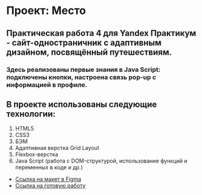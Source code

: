 # Проект: Место


## Практическая работа 4 для Yandex Практикум - сайт-одностраничник с адаптивным дизайном, посвящённый путешествиям.
### Здесь реализованы первые знания в Java Script: подключены кнопки, настроена связь pop-up с информацией в профиле.

## В проекте использованы следующие технологии:
1. HTML5 
2. CSS3 
3. БЭМ 
4. Адаптивная верстка Grid Layout
5. Flexbox-верстка
6. Java Script (работа с DOM-структурой, использование функций и переменных в коде и др.)

* [Ссылка на макет в Figma](https://www.figma.com/file/5S2WSbEFL6awjVWJ0NWL8Q/Sprint-3_-Russia-_-desktop-mobile?node-id=28503%3A0)
* [Ссылка на готовую работу](https://tatyanakora.github.io/mesto/)


